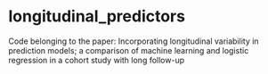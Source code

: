# longitudinal_predictors
Code belonging to the paper: Incorporating longitudinal variability in prediction models; a comparison of machine learning and logistic regression in a cohort study with long follow-up
